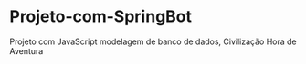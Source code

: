# Projeto-com-SpringBot
Projeto com JavaScript modelagem de banco de dados, Civilização Hora de Aventura
